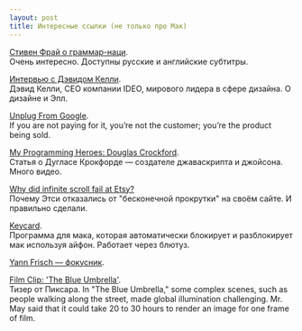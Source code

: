 ```yaml
---
layout: post
title: Интересные ссылки (не только про Мак)
---
```


[Стивен Фрай о граммар-наци](http://www.youtube.com/watch?v=J7E-aoXLZGY&feature=player_embedded).<br>Очень интересно. Доступны русские и английские субтитры.

[Интервью с Дэвидом Келли](http://www.cbsnews.com/video/watch/?id=50138327n).<br>Дэвид Келли, CEO компании IDEO, мирового лидера в сфере дизайна. О дизайне и Эпл.

[Unplug From Google](http://www.slashgeek.net/2013/01/06/unplug-from-google/).<br> 
If you are not paying for it, you’re not the customer; you’re the product being sold.

[My Programming Heroes: Douglas Crockford](http://www.jblotus.com/2013/01/05/my-programming-heroes-douglas-crockford/).<br>Статья о Дугласе Крокфорде — создателе джаваскрипта и джойсона. Много видео.

[Why did infinite scroll fail at Etsy?](http://danwin.com/2013/01/infinite-scroll-fail-etsy/)<br>Почему Этси отказались от "бесконечной прокрутки" на своём сайте. И правильно сделали.

[Keycard](http://www.imore.com/iphone-proximity-sensor-locks-mac-keycard-mac).<br>Программа для мака, которая автоматически блокирует и разблокирует мак используя айфон. Работает через блютуз. 

[Yann Frisch — фокусник](http://www.youtube.com/watch?v=FUv-Q6EgEFI).<br>

[Film Clip: 'The Blue Umbrella'](http://www.youtube.com/watch?v=lVFNRrL79w0&feature=player_embedded).<br>Тизер от Пиксара.
In "The Blue Umbrella," some complex scenes, such as people walking along the street, made global illumination challenging. Mr. May said that it could take 20 to 30 hours to render an image for one frame of film.